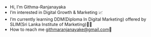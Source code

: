 -  Hi, I’m Githma-Ranjanayaka
-  I’m interested in Digital Growth & Marketing 📈
-  I’m currently learning DDM(Diploma In Digital Marketing) offered by SLIM(Sri Lanka Institute of Marketing)🧑‍🎓
-  How to reach me githmaranjanayake@gmail.com📩

<!---
Githma-Ranjanayaka/Githma-Ranjanayaka is a ✨ special ✨ repository because its `README.md` (this file) appears on your GitHub profile.
You can click the Preview link to take a look at your changes.
--->
